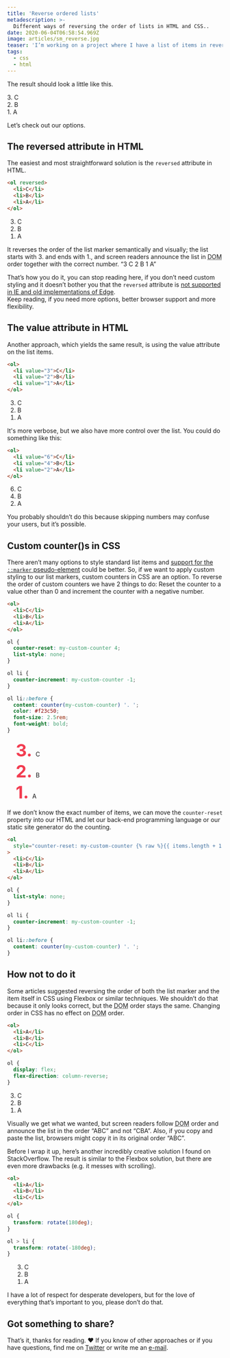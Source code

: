 ```yaml
---
title: 'Reverse ordered lists'
metadescription: >-
  Different ways of reversing the order of lists in HTML and CSS..
date: 2020-06-04T06:58:54.969Z
image: articles/sm_reverse.jpg
teaser: 'I’m working on a project where I have a list of items in reverse order. The list starts with the latest item and ends with the oldest. I wanted to express that both semantically and visually. I did some research and found interesting solutions, some of them good, others not so much.'
tags:
  - css
  - html
---
```


The result should look a little like this.

3\. C  
2\. B  
1\. A

Let’s check out our options.

## The reversed attribute in HTML

The easiest and most straightforward solution is the `reversed` attribute in HTML.

```html
<ol reversed>
  <li>C</li>
  <li>B</li>
  <li>A</li>
</ol>
```

<style>
  .article-list {
    list-style-type: decimal;
  }

  .article-list li {
    margin-bottom: 0;
  }
</style>

<ol reversed class="article-list">
  <li>C</li>
  <li>B</li>
  <li>A</li>
</ol>

It reverses the order of the list marker semantically and visually; the list starts with 3. and ends with 1., and screen readers announce the list in <abbr title="Document Object Model">DOM</abbr> order together with the correct number. “3 C 2 B 1 A”

That’s how you do it, you can stop reading here, if you don’t need custom styling and it doesn’t bother you that the `reversed` attribute is [not supported in IE and old implementations of Edge](https://caniuse.com/#feat=ol-reversed).  
Keep reading, if you need more options, better browser support and more flexibility.

## The value attribute in HTML

Another approach, which yields the same result, is using the value attribute on the list items.

```html
<ol>
  <li value="3">C</li>
  <li value="2">B</li>
  <li value="1">A</li>
</ol>
```

<ol class="article-list">
  <li value="3">C</li>
  <li value="2">B</li>
  <li value="1">A</li>
</ol>

It's more verbose, but we also have more control over the list. You could do something like this:

```html
<ol>
  <li value="6">C</li>
  <li value="4">B</li>
  <li value="2">A</li>
</ol>
```

<ol class="article-list">
  <li value="6">C</li>
  <li value="4">B</li>
  <li value="2">A</li>
</ol>

You probably shouldn’t do this because skipping numbers may confuse your users, but it’s possible.

## Custom counter()s in CSS

There aren’t many options to style standard list items and [support for the `::marker` pseudo-element](https://caniuse.com/#feat=css-marker-pseudo) could be better. So, if we want to apply custom styling to our list markers, custom counters in CSS are an option.
To reverse the order of custom counters we have 2 things to do: Reset the counter to a value other than 0 and increment the counter with a negative number.

```html
<ol>
  <li>C</li>
  <li>B</li>
  <li>A</li>
</ol>
```

```css
ol {
  counter-reset: my-custom-counter 4;
  list-style: none;
}

ol li {
  counter-increment: my-custom-counter -1;
}

ol li::before {
  content: counter(my-custom-counter) '. ';
  color: #f23c50;
  font-size: 2.5rem;
  font-weight: bold;
}
```

<style>
.article-list-custom {
  counter-reset: my-custom-counter 4;
  padding-left: 20px;
  list-style: none;
}

.article-list-custom li {
  counter-increment: my-custom-counter -1;
}

.article-list-custom li::before {
  content: counter(my-custom-counter) ". ";
  color: #f23c50;
  font-size: 2.5rem;
  font-weight: bold;
}
</style>

<ol class="article-list article-list-custom">
  <li value="6">C</li>
  <li value="4">B</li>
  <li value="2">A</li>
</ol>

If we don’t know the exact number of items, we can move the `counter-reset` property into our HTML and let our back-end programming language or our static site generator do the counting.

```html
<ol
  style="counter-reset: my-custom-counter {% raw %}{{ items.length + 1 }}{% endraw %}"
>
  <li>C</li>
  <li>B</li>
  <li>A</li>
</ol>
```

```css
ol {
  list-style: none;
}

ol li {
  counter-increment: my-custom-counter -1;
}

ol li::before {
  content: counter(my-custom-counter) '. ';
}
```

## How not to do it

Some articles suggested reversing the order of both the list marker and the item itself in CSS using Flexbox or similar techniques. We shouldn’t do that because it only looks correct, but the <abbr title="Document Object Model">DOM</abbr> order stays the same. Changing order in CSS has no effect on <abbr title="Document Object Model">DOM</abbr> order.

```html
<ol>
  <li>A</li>
  <li>B</li>
  <li>C</li>
</ol>
```

```css
ol {
  display: flex;
  flex-direction: column-reverse;
}
```

<style>
  .article-list-flexbox {
    display: flex;
    flex-direction: column-reverse;
  }
</style>

<ol class="article-list article-list-flexbox">
  <li>A</li>
  <li>B</li>
  <li>C</li>
</ol>

Visually we get what we wanted, but screen readers follow <abbr title="Document Object Model">DOM</abbr> order and announce the list in the order “ABC” and not “CBA”. Also, if you copy and paste the list, browsers might copy it in its original order “ABC”.

Before I wrap it up, here’s another incredibly creative solution I found on StackOverflow. The result is similar to the Flexbox solution, but there are even more drawbacks (e.g. it messes with scrolling).

```html
<ol>
  <li>A</li>
  <li>B</li>
  <li>C</li>
</ol>
```

```css
ol {
  transform: rotate(180deg);
}

ol > li {
  transform: rotate(-180deg);
}
```

<style>
  .article-list-transform {
    transform: rotate(180deg);
    padding: 0 40px 0 0;
  }

  .article-list-transform > li {
    transform: rotate(-180deg);
}
</style>

<ol class="article-list article-list-transform">
  <li>A</li>
  <li>B</li>
  <li>C</li>
</ol>

I have a lot of respect for desperate developers, but for the love of everything that’s important to you, please don’t do that.

## Got something to share?

That’s it, thanks for reading. ❤️ If you know of other approaches or if you have questions, find me on [Twitter](https://twitter.com/mmatuzo) or write me an [e-mail](mailto:manuel@matuzo.at).
